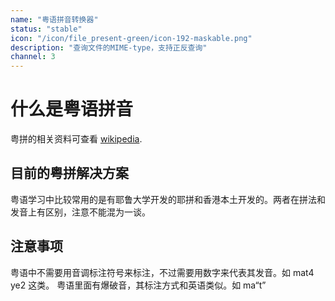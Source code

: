```yaml
---
name: "粤语拼音转换器"
status: "stable"
icon: "/icon/file_present-green/icon-192-maskable.png"
description: "查询文件的MIME-type，支持正反查询"
channel: 3
---
```


# 什么是粤语拼音

粤拼的相关资料可查看 [wikipedia](https://zh.wikipedia.org/wiki/%E9%A6%99%E6%B8%AF%E8%AA%9E%E8%A8%80%E5%AD%B8%E5%AD%B8%E6%9C%83%E7%B2%B5%E8%AA%9E%E6%8B%BC%E9%9F%B3%E6%96%B9%E6%A1%88).

## 目前的粤拼解决方案

粤语学习中比较常用的是有耶鲁大学开发的耶拼和香港本土开发的。两者在拼法和发音上有区别，注意不能混为一谈。

## 注意事项

粤语中不需要用音调标注符号来标注，不过需要用数字来代表其发音。如 mat4 ye2 这类。
粤语里面有爆破音，其标注方式和英语类似。如 ma“t”
